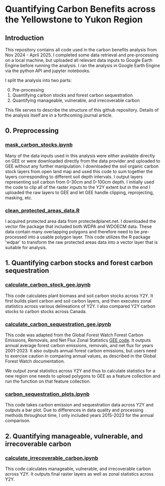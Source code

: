 # Quantifying Carbon Benefits across the Yellowstone to Yukon Region

## Introduction

This repository contains all code used in the carbon benefits analysis from Nov 2024 - April 2025. I completed some data retrieval and pre-processing on a local machine, but uploaded all relevant data inputs to Google Earth Engine before running the analysis. I ran the analysis in Google Earth Engine via the python API and jupyter notebooks. 

I split the analysis into two parts:

0. Pre-processing
1. Quantifying carbon stocks and forest carbon sequestration
2. Quantifying manageable, vulnerable, and irrecoverable carbon

This file serves to describe the structure of this github repository. Details of the analysis itself are in a forthcoming journal article.

## 0. Preprocessing

### [mask_carbon_stocks.ipynb](/mask_carbon_stocks.ipynb)

Many of the data inputs used in this analysis were either available directly on GEE or were downloaded directly from the data provider and uploaded to GEE without any further manipulation. I downloaded the soil organic carbon stock layers from open land map and used this code to sum together the layers corresponding to different soil depth intervals. I output layers representing soil carbon from 0-30cm and 0-100cm depth. I initially used the code to clip all of the raster inputs to the Y2Y extent but in the end I uploaded the raw layers to GEE and let GEE handle clipping, reprojecting, masking, etc.

### [clean_protected_areas_data.R](/clean_protected_area_data.R)

I acquired protected area data from protectedplanet.net. I downloaded the vector file package that included both WDPA and WDOECM data. These data contain many overlapping polygons and therefore need to be pre-processed into a usable polygon layer. This code utilizes the R package 'wdpar' to transform the raw protected areas data into a vector layer that is suitable for analysis.

## 1. Quantifying carbon stocks and forest carbon sequestration

### [calculate_carbon_stock_gee.ipynb](/calculate_carbon_stock_gee.ipynb)

This code calculates plant biomass and soil carbon stocks across Y2Y. It first builds plant carbon and soil carbon layers, and then executes zonal statistics across various delineations of Y2Y. I also compared Y2Y carbon stocks to carbon stocks across Canada.

### [calculate_carbon_sequestration_gee.ipynb](/calculate_carbon_sequestration_gee.ipynb)

This code was adapted from the Global Forest Watch Forest Carbon Emissions, Removals, and Net Flux Zonal Statistics [GEE code](https://code.earthengine.google.com/dd33041a9a8d729da18484a7c378f846). It outputs annual average forest carbon emissions, removals, and net flux for years 2001-2023. It also outputs annual forest carbon emissions, but users need to exercise caution in comparing annual values, as described in the Global Forest Watch documentation.

We output zonal statistics across Y2Y and thus to calculate statistics for a new region one needs to upload polygons to GEE as a feature collection and run the function on that feature collection.

### [carbon_sequestration_plots.ipynb](/carbon_sequestration_plots.ipynb)

This code takes carbon emission and sequestration data across Y2Y and outputs a bar plot. Due to differences in data quality and processing methods throughout time, I only included years 2015-2023 for the annual comparison.

## 2. Quantifying manageable, vulnerable, and irrecoverable carbon

### [calculate_irrecoverable_carbon.ipynb](/calculate_irrecoverable_carbon.ipynb)

This code calculates manageable, vulnerable, and irrecoverable carbon across Y2Y. It outputs final raster layers as well as zonal statistics across Y2Y.  